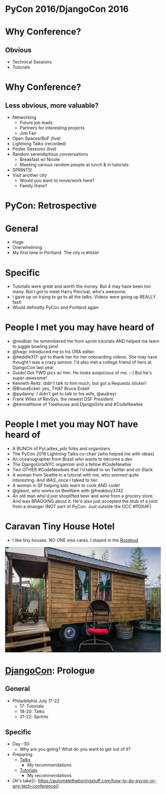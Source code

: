 # PyCon 2016/DjangoCon 2016

# Why Conference?

## Obvious
-  Technical Sessions
-  Tutorials

# Why Conference?

## Less obvious, more valuable?
-  Networking
    +  Future job leads
    +  Partners for interesting projects
    +  Job Fair
-  Open Spaces/BoF (live)
-  Lightning Talks (recorded)
-  Poster Sessions (live)
-  Random serendipitous conversations
    +  Breakfast w/ Nicole
    +  Meeting various random people at lunch & in tutorials
-  SPRINTS!
-  Visit another city
    +  Would you want to move/work here?
    +  Family there?

# PyCon: Retrospective
# General
-  Huge
-  Overwhelming
-  My first time in Portland. The city is `#PDXAF`

# Specific
-  Tutorials were great and worth the money. But 4 may have been too many. But I got to meet Harry Percival, who's awesome.
-  I gave up on trying to go to all the talks. Videos were going up REALLY fast!
-  Would definetly PyCon and Portland again

# People I met you may have heard of
-  @nedbat: he remembered me from sprint tutorials AND helped me learn to juggle bowling pins!
-  @hwjp: introduced me to his ORA editor.
-  @heddle317‬: got to thank her for her onboarding videos. She may have thought I was a crazy person. I'd also met a college friend of hers at DjangoCon last year
-  Guido! Got TWO pics w/ him. He looks suspicious of me. :-( But he's super-awesome!
-  Kenneth Reitz: didn't talk to him much, but got a Requests sticker!
-  ‪@BruceEckel‬: yes, THAT Bruce Eckel!
-  @pydanny: I didn't get to talk to his wife, ‪@audreyr‬
-  Frank Wiles of RevSys, the newest DSF President
-  @kennethlove of Treehouse and DjangoGirls and #CodeNewbie

# People I met you may NOT have heard of
-  A BUNCH of PyLadies_pdx folks and organizers
-  The PyCon 2016 Lightning Talks co-chair (who helped me with ideas)
-  An oceanographer from Brasil who wants to become a dev
-  The DjangoGirlsNYC organizer and a fellow #CodeNewbie
-  Two OTHER #CodeNewbies that I'd talked to on Twitter and on Slack
-  A woman from Seattle in a tutorial with me, who *seemed* quite interesting. And *WAS*, once I talked to her.
-  A woman in SF helping kids learn to cook AND code!
-  @glasnt, who works on BeeWare with ‪@freakboy3742‬ 
-  An old man who'd just shoplifted beer and wine from a grocery store. And was BRAGGING about it. He'd also just accepted the stub of a joint from a stranger (NOT part of PyCon. Just outside the OCC #PDXAF)

# Caravan Tiny House Hotel
-  I like tiny houses. NO ONE else cares. I stayed in the [Rosebud](http://tinyhousehotel.com/rosebud)

![Rosebud](images/rosebud.png)

# [DjangoCon](https://2016.djangocon.us/): Prologue

## General
-  Philadelphia July 17-22
    +  17: Tutorials
    +  18-20: Talks
    +  21-22: Sprints

## Specific
-  Day -30:
    -  Why are you going? What do you want to get out of it?
-  Preparing
    -  [Talks](https://2016.djangocon.us/blog/2016/05/25/announcing-our-talk-line/)
        -  My recommendations
    -  [Tutorials](https://2016.djangocon.us/blog/2016/05/25/announcing-our-tutorial-line/)
        -  My recommendations
-  [Al's take](-  https://automatetheboringstuff.com/how-to-do-pycon-or-any-tech-conference/)